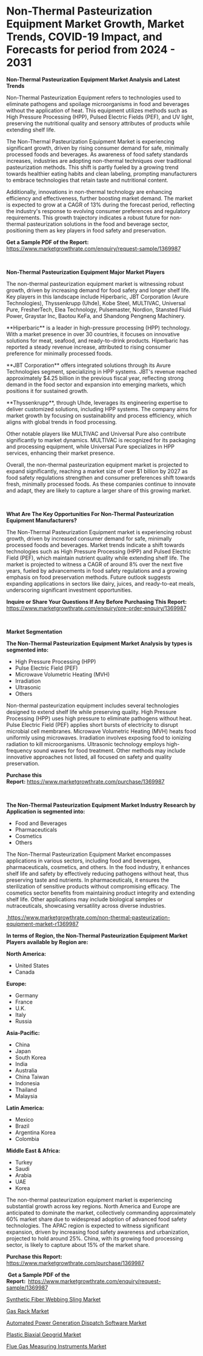 <p><h1>Non-Thermal Pasteurization Equipment Market Growth, Market Trends, COVID-19 Impact, and Forecasts for period from 2024 - 2031</h1></p><p><strong>Non-Thermal Pasteurization Equipment Market Analysis and Latest Trends</strong></p>
<p><p>Non-Thermal Pasteurization Equipment refers to technologies used to eliminate pathogens and spoilage microorganisms in food and beverages without the application of heat. This equipment utilizes methods such as High Pressure Processing (HPP), Pulsed Electric Fields (PEF), and UV light, preserving the nutritional quality and sensory attributes of products while extending shelf life. </p><p>The Non-Thermal Pasteurization Equipment Market is experiencing significant growth, driven by rising consumer demand for safe, minimally processed foods and beverages. As awareness of food safety standards increases, industries are adopting non-thermal techniques over traditional pasteurization methods. This shift is partly fueled by a growing trend towards healthier eating habits and clean labeling, prompting manufacturers to embrace technologies that retain taste and nutritional content.</p><p>Additionally, innovations in non-thermal technology are enhancing efficiency and effectiveness, further boosting market demand. The market is expected to grow at a CAGR of 13% during the forecast period, reflecting the industry's response to evolving consumer preferences and regulatory requirements. This growth trajectory indicates a robust future for non-thermal pasteurization solutions in the food and beverage sector, positioning them as key players in food safety and preservation.</p></p>
<p><strong>Get a Sample PDF of the Report:&nbsp;</strong> <a href="https://www.marketgrowthrate.com/enquiry/request-sample/1369987">https://www.marketgrowthrate.com/enquiry/request-sample/1369987</a></p>
<p>&nbsp;</p>
<p><strong>Non-Thermal Pasteurization Equipment Major Market Players</strong></p>
<p><p>The non-thermal pasteurization equipment market is witnessing robust growth, driven by increasing demand for food safety and longer shelf life. Key players in this landscape include Hiperbaric, JBT Corporation (Avure Technologies), Thyssenkrupp (Uhde), Kobe Steel, MULTIVAC, Universal Pure, FresherTech, Elea Technology, Pulsemaster, Nordion, Stansted Fluid Power, Graystar Inc, Baotou KeFa, and Shandong Pengneng Machinery.</p><p>**Hiperbaric** is a leader in high-pressure processing (HPP) technology. With a market presence in over 30 countries, it focuses on innovative solutions for meat, seafood, and ready-to-drink products. Hiperbaric has reported a steady revenue increase, attributed to rising consumer preference for minimally processed foods.</p><p>**JBT Corporation** offers integrated solutions through its Avure Technologies segment, specializing in HPP systems. JBT's revenue reached approximately $4.25 billion in the previous fiscal year, reflecting strong demand in the food sector and expansion into emerging markets, which positions it for sustained growth.</p><p>**Thyssenkrupp**, through Uhde, leverages its engineering expertise to deliver customized solutions, including HPP systems. The company aims for market growth by focusing on sustainability and process efficiency, which aligns with global trends in food processing.</p><p>Other notable players like MULTIVAC and Universal Pure also contribute significantly to market dynamics. MULTIVAC is recognized for its packaging and processing equipment, while Universal Pure specializes in HPP services, enhancing their market presence.</p><p>Overall, the non-thermal pasteurization equipment market is projected to expand significantly, reaching a market size of over $1 billion by 2027 as food safety regulations strengthen and consumer preferences shift towards fresh, minimally processed foods. As these companies continue to innovate and adapt, they are likely to capture a larger share of this growing market.</p></p>
<p>&nbsp;</p>
<p><strong>What Are The Key Opportunities For Non-Thermal Pasteurization Equipment Manufacturers?</strong></p>
<p><p>The Non-Thermal Pasteurization Equipment market is experiencing robust growth, driven by increased consumer demand for safe, minimally processed foods and beverages. Market trends indicate a shift towards technologies such as High Pressure Processing (HPP) and Pulsed Electric Field (PEF), which maintain nutrient quality while extending shelf life. The market is projected to witness a CAGR of around 8% over the next five years, fueled by advancements in food safety regulations and a growing emphasis on food preservation methods. Future outlook suggests expanding applications in sectors like dairy, juices, and ready-to-eat meals, underscoring significant investment opportunities.</p></p>
<p><strong>Inquire or Share Your Questions If Any Before Purchasing This Report:</strong> <a href="https://www.marketgrowthrate.com/enquiry/pre-order-enquiry/1369987">https://www.marketgrowthrate.com/enquiry/pre-order-enquiry/1369987</a></p>
<p>&nbsp;</p>
<p><strong>Market Segmentation</strong></p>
<p><strong>The Non-Thermal Pasteurization Equipment Market Analysis by types is segmented into:</strong></p>
<p><ul><li>High Pressure Processing (HPP)</li><li>Pulse Electric Field (PEF)</li><li>Microwave Volumetric Heating (MVH)</li><li>Irradiation</li><li>Ultrasonic</li><li>Others</li></ul></p>
<p><p>Non-thermal pasteurization equipment includes several technologies designed to extend shelf life while preserving quality. High Pressure Processing (HPP) uses high pressure to eliminate pathogens without heat. Pulse Electric Field (PEF) applies short bursts of electricity to disrupt microbial cell membranes. Microwave Volumetric Heating (MVH) heats food uniformly using microwaves. Irradiation involves exposing food to ionizing radiation to kill microorganisms. Ultrasonic technology employs high-frequency sound waves for food treatment. Other methods may include innovative approaches not listed, all focused on safety and quality preservation.</p></p>
<p><strong>Purchase this Report:&nbsp;</strong><a href="https://www.marketgrowthrate.com/purchase/1369987">https://www.marketgrowthrate.com/purchase/1369987</a></p>
<p>&nbsp;</p>
<p><strong>The Non-Thermal Pasteurization Equipment Market Industry Research by Application is segmented into:</strong></p>
<p><ul><li>Food and Beverages</li><li>Pharmaceuticals</li><li>Cosmetics</li><li>Others</li></ul></p>
<p><p>The Non-Thermal Pasteurization Equipment Market encompasses applications in various sectors, including food and beverages, pharmaceuticals, cosmetics, and others. In the food industry, it enhances shelf life and safety by effectively reducing pathogens without heat, thus preserving taste and nutrients. In pharmaceuticals, it ensures the sterilization of sensitive products without compromising efficacy. The cosmetics sector benefits from maintaining product integrity and extending shelf life. Other applications may include biological samples or nutraceuticals, showcasing versatility across diverse industries.</p></p>
<p><a href="https://www.marketgrowthrate.com/non-thermal-pasteurization-equipment-market-r1369987">&nbsp;https://www.marketgrowthrate.com/non-thermal-pasteurization-equipment-market-r1369987</a></p>
<p><strong>In terms of Region, the Non-Thermal Pasteurization Equipment Market Players available by Region are:</strong></p>
<p>
    <p> <strong> North America: </strong>
        <ul>
            <li>United States</li>
            <li>Canada</li>
        </ul>
        </p> 
    <p> <strong> Europe: </strong>
        <ul>
            <li>Germany</li>
            <li>France</li>
            <li>U.K.</li>
            <li>Italy</li>
            <li>Russia</li>
        </ul>
        </p> 
    <p> <strong> Asia-Pacific: </strong>
        <ul>
            <li>China</li>
            <li>Japan</li>
            <li>South Korea</li>
            <li>India</li>
            <li>Australia</li>
            <li>China Taiwan</li>
            <li>Indonesia</li>
            <li>Thailand</li>
            <li>Malaysia</li>
        </ul>
        </p> 
    <p> <strong> Latin America: </strong>
        <ul>
            <li>Mexico</li>
            <li>Brazil</li>
            <li>Argentina Korea</li>
            <li>Colombia</li>
        </ul>
        </p> 
    <p> <strong> Middle East & Africa: </strong>
        <ul>
            <li>Turkey</li>
            <li>Saudi</li>
            <li>Arabia</li>
            <li>UAE</li>
            <li>Korea</li>
        </ul>
    </p>
    </p>
<p><p>The non-thermal pasteurization equipment market is experiencing substantial growth across key regions. North America and Europe are anticipated to dominate the market, collectively commanding approximately 60% market share due to widespread adoption of advanced food safety technologies. The APAC region is expected to witness significant expansion, driven by increasing food safety awareness and urbanization, projected to hold around 25%. China, with its growing food processing sector, is likely to capture about 15% of the market share.</p></p>
<p><strong>Purchase this Report: </strong><a href="https://www.marketgrowthrate.com/purchase/1369987">https://www.marketgrowthrate.com/purchase/1369987</a></p>
<p>&nbsp;<strong>Get a Sample PDF of the Report:&nbsp;&nbsp;</strong><a href="https://www.marketgrowthrate.com/enquiry/request-sample/1369987">https://www.marketgrowthrate.com/enquiry/request-sample/1369987</a></p>
<p><strong></strong></p>
<p><p><a href="https://issuu.com/reportprime-2/docs/synthetic-fiber-webbing-sling-marke_760a69817cab5f">Synthetic Fiber Webbing Sling Market</a></p><p><a href="https://medium.com/@sabbirhadi874/gas-rack-market-share-size-trends-industry-analysis-report-by-type-by-end-use-commercial-c7f62934b254?postPublishedType=repub">Gas Rack Market</a></p><p><a href="https://www.linkedin.com/pulse/automated-power-generation-dispatch-software-market-insights-gfxef">Automated Power Generation Dispatch Software Market</a></p><p><a href="https://issuu.com/reportprime-2/docs/plastic-biaxial-geogrid-market-size_48b8d3fbfc6409">Plastic Biaxial Geogrid Market</a></p><p><a href="https://medium.com/@sabbirhadi874/flue-gas-measuring-instruments-market-share-size-trends-industry-analysis-report-by-type-by-5c1573ffd9db">Flue Gas Measuring Instruments Market</a></p></p>